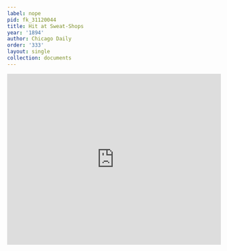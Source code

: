 ```yaml
---
label: nope
pid: fk_31120044
title: Hit at Sweat-Shops
year: '1894'
author: Chicago Daily
order: '333'
layout: single
collection: documents
---
```

<iframe src="https://northwestern.app.box.com/embed/s/9j4ybpwv2bhsknn1v3tchauehub0smcm?sortColumn=date&view=list" width="500" height="400" frameborder="0" allowfullscreen webkitallowfullscreen msallowfullscreen></iframe>
